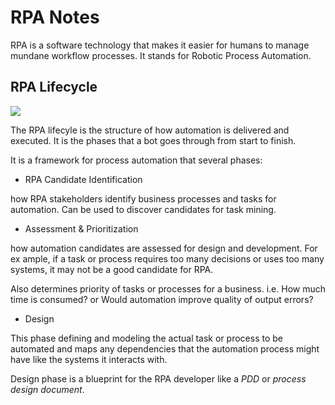 # RPA  Notes
RPA is a software technology that makes it easier for humans to manage mundane workflow processes. It stands for Robotic Process Automation.

## RPA Lifecycle
![](https://intellipaat.com/mediaFiles/2019/04/Life-Cycle-of-RPA.png)

The RPA lifecyle is the structure of how automation is delivered and executed. It is the phases that a bot goes through from start to finish.

It is a framework for process automation that several phases:

* RPA Candidate Identification 

 how RPA stakeholders identify business processes and tasks for
 automation. Can be used to discover candidates for task mining.

* Assessment & Prioritization

how automation candidates are assessed for design and development. For ex
ample, if a task or process requires too many decisions or uses too many
systems, it may not be a good candidate for RPA.

Also determines priority of tasks or processes for a business.
i.e. How much time is consumed? or Would automation improve quality
of output errors?

* Design 

This phase defining and modeling the actual task or process to be automated 
and maps any dependencies that the automation process might have like the 
systems it interacts with.

Design phase is a blueprint for the RPA developer like a *PDD* or *process 
design document*.


